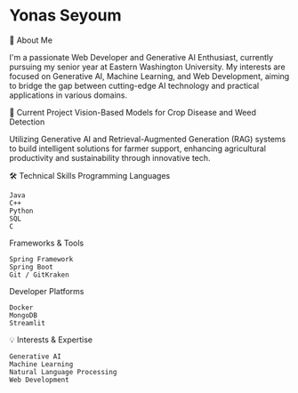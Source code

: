 
<!--
**Seyoumyonas/Seyoumyonas** is a ✨ _special_ ✨ repository because its `README.md` (this file) appears on your GitHub profile.

Here are some ideas to get you started:

- 🔭 I’m currently working on ...
- 🌱 I’m currently learning ...
- 👯 I’m looking to collaborate on ...
- 🤔 I’m looking for help with ...
- 💬 Ask me about ...
- 📫 How to reach me: ...
- 😄 Pronouns: ...
- ⚡ Fun fact: ...
-->

# Yonas Seyoum

🚀 About Me

I'm a passionate Web Developer and Generative AI Enthusiast, currently pursuing my senior year at Eastern Washington University. My interests are focused on Generative AI, Machine Learning, and Web Development, aiming to bridge the gap between cutting-edge AI technology and practical applications in various domains.

🌟 Current Project
Vision-Based Models for Crop Disease and Weed Detection

Utilizing Generative AI and Retrieval-Augmented Generation (RAG) systems to build intelligent solutions for farmer support, enhancing agricultural productivity and sustainability through innovative tech.


🛠️ Technical Skills
Programming Languages

    Java
    C++
    Python
    SQL
    C

Frameworks & Tools

    Spring Framework
    Spring Boot
    Git / GitKraken

Developer Platforms

    Docker
    MongoDB
    Streamlit

💡 Interests & Expertise

    Generative AI
    Machine Learning
    Natural Language Processing
    Web Development
